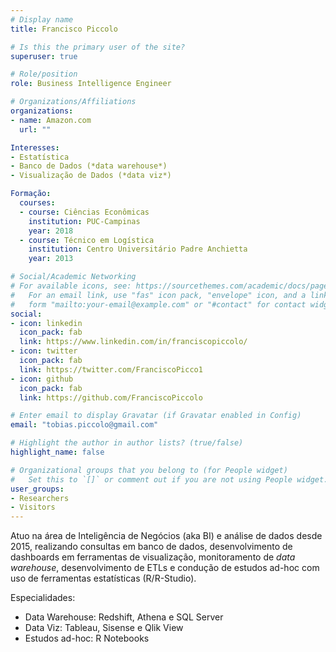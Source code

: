 ```yaml
---
# Display name
title: Francisco Piccolo

# Is this the primary user of the site?
superuser: true

# Role/position
role: Business Intelligence Engineer

# Organizations/Affiliations
organizations:
- name: Amazon.com
  url: ""

Interesses:
- Estatística
- Banco de Dados (*data warehouse*)
- Visualização de Dados (*data viz*)

Formação:
  courses:
  - course: Ciências Econômicas
    institution: PUC-Campinas
    year: 2018
  - course: Técnico em Logística
    institution: Centro Universitário Padre Anchietta
    year: 2013

# Social/Academic Networking
# For available icons, see: https://sourcethemes.com/academic/docs/page-builder/#icons
#   For an email link, use "fas" icon pack, "envelope" icon, and a link in the
#   form "mailto:your-email@example.com" or "#contact" for contact widget.
social:
- icon: linkedin
  icon_pack: fab
  link: https://www.linkedin.com/in/franciscopiccolo/
- icon: twitter
  icon_pack: fab
  link: https://twitter.com/FranciscoPicco1
- icon: github
  icon_pack: fab
  link: https://github.com/FranciscoPiccolo

# Enter email to display Gravatar (if Gravatar enabled in Config)
email: "tobias.piccolo@gmail.com"

# Highlight the author in author lists? (true/false)
highlight_name: false

# Organizational groups that you belong to (for People widget)
#   Set this to `[]` or comment out if you are not using People widget.
user_groups:
- Researchers
- Visitors
---
```


Atuo na área de Inteligência de Negócios (aka BI) e análise de dados desde 2015, realizando consultas em banco de dados, desenvolvimento de dashboards em ferramentas de visualização, monitoramento de *data warehouse*, desenvolvimento de ETLs e condução de estudos ad-hoc com uso de ferramentas estatísticas (R/R-Studio).

Especialidades:
- Data Warehouse: Redshift, Athena e SQL Server
- Data Viz: Tableau, Sisense e Qlik View
- Estudos ad-hoc: R Notebooks